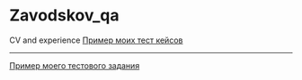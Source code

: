 # Zavodskov_qa
CV and experience
[Пример моих тест кейсов](https://docs.google.com/spreadsheets/d/1kGc0Jmc9eN3QALCAo8hSX7fDzXEPau23y_x5_9HuxMk/edit?usp=sharing)

---

[Пример моего тестового задания](https://docs.google.com/spreadsheets/d/1YvTbrTTe9RYqOy-mqaErhjEIOf66qN3s2qwJuLHf9f4/edit#gid=0)
